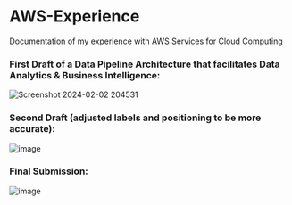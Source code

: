 # AWS-Experience
Documentation of my experience with AWS Services for Cloud Computing

### First Draft of a Data Pipeline Architecture that facilitates Data Analytics & Business Intelligence:
![Screenshot 2024-02-02 204531](https://github.com/Javen05/AWS-Experience/assets/107395637/ea8074e6-4277-4b98-a5c6-ccedeb5c9463)

### Second Draft (adjusted labels and positioning to be more accurate):
![image](https://github.com/Javen05/AWS-Experience/assets/107395637/75efe3e0-d4cf-4082-afc7-50798fcb15d6)

### Final Submission:
![image](https://github.com/Javen05/AWS-Experience/assets/107395637/cb1d7199-dea3-439f-bf8e-d6caeaf8f5ef)



